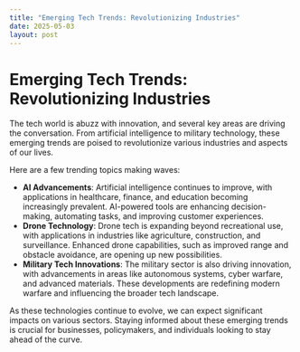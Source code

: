 ```yaml
---
title: "Emerging Tech Trends: Revolutionizing Industries"
date: 2025-05-03
layout: post
---
```


# Emerging Tech Trends: Revolutionizing Industries
The tech world is abuzz with innovation, and several key areas are driving the conversation. From artificial intelligence to military technology, these emerging trends are poised to revolutionize various industries and aspects of our lives.

Here are a few trending topics making waves:
* **AI Advancements**: Artificial intelligence continues to improve, with applications in healthcare, finance, and education becoming increasingly prevalent. AI-powered tools are enhancing decision-making, automating tasks, and improving customer experiences.
* **Drone Technology**: Drone tech is expanding beyond recreational use, with applications in industries like agriculture, construction, and surveillance. Enhanced drone capabilities, such as improved range and obstacle avoidance, are opening up new possibilities.
* **Military Tech Innovations**: The military sector is also driving innovation, with advancements in areas like autonomous systems, cyber warfare, and advanced materials. These developments are redefining modern warfare and influencing the broader tech landscape.

As these technologies continue to evolve, we can expect significant impacts on various sectors. Staying informed about these emerging trends is crucial for businesses, policymakers, and individuals looking to stay ahead of the curve.